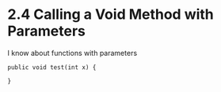 # 2.4 Calling a Void Method with Parameters

I know about functions with parameters

```
public void test(int x) {

}
```
